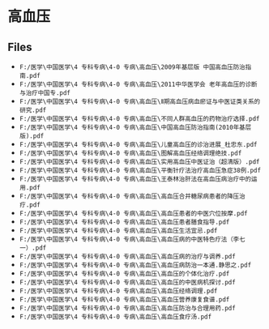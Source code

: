 # 高血压

## Files

- `F:/医学\中国医学\4 专科专病\4-0 专病\高血压\2009年基层版 中国高血压防治指南.pdf`
- `F:/医学\中国医学\4 专科专病\4-0 专病\高血压\2011中华医学会 老年高血压的诊断与治疗中国专.pdf`
- `F:/医学\中国医学\4 专科专病\4-0 专病\高血压\Ⅱ期高血压病血瘀证与中医证类关系的研究.pdf`
- `F:/医学\中国医学\4 专科专病\4-0 专病\高血压\不同人群高血压的药物治疗选择.pdf`
- `F:/医学\中国医学\4 专科专病\4-0 专病\高血压\中国高血压防治指南(2010年基层版).pdf`
- `F:/医学\中国医学\4 专科专病\4-0 专病\高血压\儿童高血压的诊治进展_杜忠东.pdf`
- `F:/医学\中国医学\4 专科专病\4-0 专病\高血压\图解高血压经络调理绝技.pdf`
- `F:/医学\中国医学\4 专科专病\4-0 专病\高血压\实用高血压中医证治（超清版）.pdf`
- `F:/医学\中国医学\4 专科专病\4-0 专病\高血压\平衡针疗法治疗高血压急症38例.pdf`
- `F:/医学\中国医学\4 专科专病\4-0 专病\高血压\王泰林治肝法在高血压病治疗中的运用.pdf`
- `F:/医学\中国医学\4 专科专病\4-0 专病\高血压\高血压合并糖尿病患者的降压治疗.pdf`
- `F:/医学\中国医学\4 专科专病\4-0 专病\高血压\高血压患者的中医穴位按摩.pdf`
- `F:/医学\中国医学\4 专科专病\4-0 专病\高血压\高血压患者膳食指导.pdf`
- `F:/医学\中国医学\4 专科专病\4-0 专病\高血压\高血压生活宜忌.pdf`
- `F:/医学\中国医学\4 专科专病\4-0 专病\高血压\高血压病的中医特色疗法（李七一）.pdf`
- `F:/医学\中国医学\4 专科专病\4-0 专病\高血压\高血压病的治疗与调养.pdf`
- `F:/医学\中国医学\4 专科专病\4-0 专病\高血压\高血压病防治一本通.静思之.pdf`
- `F:/医学\中国医学\4 专科专病\4-0 专病\高血压\高血压的个体化治疗.pdf`
- `F:/医学\中国医学\4 专科专病\4-0 专病\高血压\高血压的中医病机探讨.pdf`
- `F:/医学\中国医学\4 专科专病\4-0 专病\高血压\高血压经络调理.pdf`
- `F:/医学\中国医学\4 专科专病\4-0 专病\高血压\高血压营养康复食谱.pdf`
- `F:/医学\中国医学\4 专科专病\4-0 专病\高血压\高血压防治与合理用药.pdf`
- `F:/医学\中国医学\4 专科专病\4-0 专病\高血压\高血压食疗汤.pdf`
